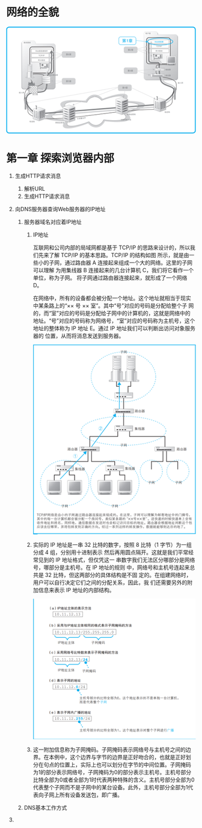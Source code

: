 # 网络的全貌

![](img\网络全貌.png)

# 第一章 探索浏览器内部

1. 生成HTTP请求消息

   1. 解析URL
   2. 生成HTTP请求消息

2. 向DNS服务器查询Web服务器的IP地址

   1. 服务器域名对应着IP地址

      1. IP地址

         互联网和公司内部的局域网都是基于 TCP/IP 的思路来设计的，所以我 们先来了解 TCP/IP 的基本思路。TCP/IP 的结构如图 所示，就是由一些小的子网，通过路由器 A 连接起来组成一个大的网络。这里的子网可以理解 为用集线器 B 连接起来的几台计算机 C，我们将它看作一个单位，称为子网。 将子网通过路由器连接起来，就形成了一个网络 D。

         在网络中，所有的设备都会被分配一个地址。这个地址就相当于现实 中某条路上的“×× 号 ×× 室”。其中“号”对应的号码是分配给整个子 网的，而“室”对应的号码是分配给子网中的计算机的，这就是网络中的 地址。“号”对应的号码称为网络号，“室”对应的号码称为主机号，这个 地址的整体称为 IP 地址 E。通过 IP 地址我们可以判断出访问对象服务器的 位置，从而将消息发送到服务器。
   
         ![](img\IP基本思路png.png)
   
      2. 实际的 IP 地址是一串 32 比特的数字，按照 8 比特（1 字节）为一组分成 4 组，分别用十进制表示 然后再用圆点隔开。这就是我们平常经常见到的 IP 地址格式，但仅凭这一 串数字我们无法区分哪部分是网络号，哪部分是主机号。在 IP 地址的规则 中，网络号和主机号连起来总共是 32 比特，但这两部分的具体结构是不固 定的。在组建网络时，用户可以自行决定它们之间的分配关系，因此，我 们还需要另外的附加信息来表示 IP 地址的内部结构。
   
         ![](img\IP地址.png)
   
      3. 这一附加信息称为子网掩码。子网掩码表示网络号与主机号之间的边界。在本例中，这个边界与字节的边界是正好吻合的，也就是正好划分在句点的位置上，实际上也可以划分在字节的中间位置。子网掩码为1的部分表示网络号，子网掩码为0的部分表示主机号。主机号部分比特全部为0或者全部为1时代表两种特殊的含义。主机号部分全部为0代表整个子网而不是子网中的某台设备。此外，主机号部分全部为1代表向子网上所有设备发送包，即广播。
   
   2. DNS基本工作方式
   
3. 
